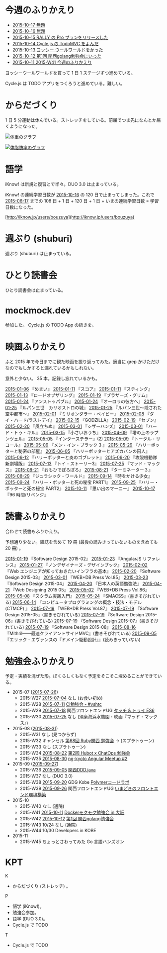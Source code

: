 # 今週のふりかえり

- [2015-10-17 無題][2015-10-17]
- [2015-10-16 無題][2015-10-16]
- [2015-10-15 RALLY の Pro プランをリリースした][2015-10-15]
- [2015-10-14 Cycle.js の TodoMVC をよんだ][2015-10-14]
- [2015-10-13 ヨッシー ウールワールドをかった][2015-10-13]
- [2015-10-12 第1回 関西golang勉強会にいった][2015-10-12]
- [2015-10-11 2015-W41 今週のふりかえり][2015-10-11]

ヨッシーウールワールドを買って 1 日 1 ステージずつ進めている。

Cycle.js は TODO アプリをつくろうと進めている。難しい。

# からだづくり

1 日 5 分運動は休んでいる。ストレッチをしている。前屈でつま先になんとか届くようになった。

[![体重のグラフ][graph-weight-img]][graph-weight-url]

[![体脂肪率のグラフ][graph-percent-img]][graph-percent-url]

# 語学

iKnow! は新規と復習とで半々。DUO 3.0 は止まっている。

iKnow! の連続学習日数が [2015-10-16][] の 120 日で止まってしまった。これで [2015-06-17][] までの 108 日 + 1 日 + 120 日 + 1 日 + いまの連続学習日数 = 学習日数になった。

[http://iknow.jp/users/bouzuya](http://iknow.jp/users/bouzuya)

# 週ぶり (shuburi)

週ぶり (shuburi) は止まっている。

# ひとり読書会

ひとり読書会は止まっている。

# mockmock.dev

参加した。 Cycle.js の TODO App の続きを。

# 映画ふりかえり

ふと 2015 年で今日までに観た映画を振り返ってみた。適当に grep かけただけなのでもしかすると漏れているかもしれない。

意外と少ない。 35 本。記録し忘れているかも。

[2015-01-06][] 『めまい』
[2015-01-11][] 『スコア』
[2015-01-11][] 『スティング』
[2015-01-13][] 『ロードオブザリング』
[2015-01-19][] 『ブラザーズ・グリム』
[2015-01-24][] 『アンストッパブル』
[2015-01-24][] 『オーロラの彼方へ』
[2015-01-25][] 『ルパン三世　カリオストロの城』
[2015-01-25][] 『ルパン三世〜隠された空中都市〜』
[2015-02-01][] 『ミリオンダラー・ベイビー』
[2015-02-08][] 『ダイ・ハード/ラストデイ』
[2015-02-15][] 『GODZILLA』
[2015-02-19][] 『セブン』
[2015-02-20][] 『風立ちぬ』
[2015-03-01][] 『シザーハンズ』
[2015-03-01][] 『ハード・トゥ・キル』
[2015-03-15][] 『小さいおうち』
[2015-04-09][] 『塔の上のラプンツェル』
[2015-05-05][] 『インターステラー』(2)
[2015-05-09][] 『トータル・リコール』
[2015-05-09][] 『メン・イン・ブラック 3 』
[2015-05-29][] 『ハリーポッターと秘密の部屋』
[2015-06-05][] 『ハリーポッターとアズカバンの囚人』
[2015-06-12][] 『ハリーポッターと炎のゴブレット』
[2015-06-20][] 『攻殻機動隊 新劇場版』
[2015-07-13][] 『トイ・ストーリー3』
[2015-07-25][] 『マッド・マックス』
[2015-08-21][] 『おもひでぽろぽろ』
[2015-08-21][] 『ターミネーター３』
[2015-08-29][] 『ジュラシック・ワールド』
[2015-09-14][] 『時をかける少女』
[2015-09-24][] 『ハリー・ポッターと死の秘宝 PART1』
[2015-09-25][] 『ハリー・ポッターと死の秘宝 PART2』
[2015-10-11][] 『思い出のマーニー』
[2015-10-17][] 『96 時間/リベンジ』

# 読書ふりかえり

合わせて読書もふりかえり。

予想通り少ない。雑誌を含めて 19 冊 (最後の読みきっていないものを含めても 20 冊) 。

[2015-01-19][] 『Software Design 2015-02』
[2015-01-23][] 『AngularJS リファレンス』
[2015-01-27][] 『ノンデザイナーズ・デザインブック』
[2015-02-02][] 『Web エンジニアが知っておきたいインフラの基本』
[2015-02-20][] 『Software Design 2015-03』
[2015-03-01][] 『WEB+DB Press Vol.85』
[2015-03-23][] 『Software Design 2015-04』
[2015-04-20][] 『日本人の英語勉強法』
[2015-04-21][] 『Web Designing 2015 05』
[2015-05-02][] 『WEB+DB Press Vol.86』
[2015-05-08][] 『スクラム実践入門』
[2015-05-24][] 『SMACSS』(書きそびれている)
[2015-06-14][] 『コンピュータプログラミングの概念・技法・モデル (CTMCP) 』
[2015-07-19][] 『WEB+DB Press Vol.87』
[2015-07-19][] 『Software Design 2015-05』(書きそびれている)
[2015-07-19][] 『Software Design 2015-06』(書きそびれている)
[2015-07-19][] 『Software Design 2015-07』(書きそびれている)
[2015-07-19][] 『Software Design 2015-08』
[2015-08-16][] 『Mithril――最速クライアントサイドMVC』(書きそびれている)
[2015-09-05][] 『エリック・エヴァンスの『ドメイン駆動設計』』(読みきっていない)

# 勉強会ふりかえり

予定・実績を混ぜた形。ぼくらしくもなく予定をそこそこ埋めることができている。

- 2015-07 ([2015-07-26][])
  - 2015-W27 [2015-07-04][] なし (お食い初め)
  - 2015-W28 [2015-07-11][] [CI勉強会 - #vshtc](https://vshtc.doorkeeper.jp/events/26853)
  - 2015-W29 [2015-07-18][] 関西フロントエンドUG [タッチ & トライ ES6](http://kfug.connpass.com/event/16279/)
  - 2015-W30 [2015-07-25][] なし (須磨海浜水族園・映画『マッド・マックス』)
- 2015-08 ([2015-08-31][])
  - 2015-W31 なし (見つからず)
  - 2015-W32 キャンセル [第68回 Ruby関西 勉強会](https://rubykansai.doorkeeper.jp/events/25693) → (スプラトゥーン)
  - 2015-W33 なし (スプラトゥーン)
  - 2015-W34 [2015-08-22][] [第2回 Hubot x ChatOps 勉強会](http://hubot-chatops.connpass.com/event/17902/)
  - 2015-W35 [2015-08-30][] [ng-kyoto Angular Meetup #2](http://ng-kyoto.connpass.com/event/17663/)
- 2015-09 ([2015-09-27][])
  - 2015-W36 [2015-09-05][] [関西DDD.java](http://kansaiddd.connpass.com/event/17737/)
  - 2015-W37 なし (DUO 3.0)
  - 2015-W38 [2015-09-20][] GDG Kobe [Polymerコードラボ](https://plus.google.com/u/1/events/cugkughq77gn65mvvske9q7145c)
  - 2015-W39 [2015-09-26][] 関西フロントエンドUG [いまどきのフロントエンド環境構築](http://kfug.connpass.com/event/17849/)
- 2015-10
  - 2015-W40 なし (通院)
  - 2015-W41 [2015-10-11][] [Dockerモクモク勉強会 in 大阪](http://connpass.com/event/20977/)
  - 2015-W42 [2015-10-12][] [第1回 関西golang勉強会](http://kug2.connpass.com/event/20497/)
  - 2015-W43 10/24 なし (通院)
  - 2015-W44 10/30 Developers in KOBE
- 2015-11
  - 2015-W45 ちょっとさわってみた Go 言語ハンズオン

# KPT

K

- からだづくり (ストレッチ) 。

P

- 語学 (iKnow!)。
- 勉強会参加。
- 語学 (DUO 3.0)。
- Cycle.js で TODO

T

- Cycle.js で TODO

[graph-percent-img]: http://graph.hatena.ne.jp/bouzuya/graph?graphname=percent&startdate=2015-01-01&enddate=2015-10-19
[graph-percent-url]: http://graph.hatena.ne.jp/bouzuya/percent/?startdate=2015-01-01&enddate=2015-10-19
[graph-weight-img]: http://graph.hatena.ne.jp/bouzuya/graph?graphname=weight&startdate=2015-01-01&enddate=2015-10-19
[graph-weight-url]: http://graph.hatena.ne.jp/bouzuya/weight/?startdate=2015-01-01&enddate=2015-10-19
[2015-01-06]: https://blog.bouzuya.net/2015/01/06/
[2015-01-11]: https://blog.bouzuya.net/2015/01/11/
[2015-01-13]: https://blog.bouzuya.net/2015/01/13/
[2015-01-19]: https://blog.bouzuya.net/2015/01/19/
[2015-01-23]: https://blog.bouzuya.net/2015/01/23/
[2015-01-24]: https://blog.bouzuya.net/2015/01/24/
[2015-01-25]: https://blog.bouzuya.net/2015/01/25/
[2015-01-27]: https://blog.bouzuya.net/2015/01/27/
[2015-02-01]: https://blog.bouzuya.net/2015/02/01/
[2015-02-02]: https://blog.bouzuya.net/2015/02/02/
[2015-02-08]: https://blog.bouzuya.net/2015/02/08/
[2015-02-15]: https://blog.bouzuya.net/2015/02/15/
[2015-02-19]: https://blog.bouzuya.net/2015/02/19/
[2015-02-20]: https://blog.bouzuya.net/2015/02/20/
[2015-03-01]: https://blog.bouzuya.net/2015/03/01/
[2015-03-15]: https://blog.bouzuya.net/2015/03/15/
[2015-03-23]: https://blog.bouzuya.net/2015/03/23/
[2015-04-09]: https://blog.bouzuya.net/2015/04/09/
[2015-04-20]: https://blog.bouzuya.net/2015/04/20/
[2015-04-21]: https://blog.bouzuya.net/2015/04/21/
[2015-05-02]: https://blog.bouzuya.net/2015/05/02/
[2015-05-05]: https://blog.bouzuya.net/2015/05/05/
[2015-05-08]: https://blog.bouzuya.net/2015/05/08/
[2015-05-09]: https://blog.bouzuya.net/2015/05/09/
[2015-05-24]: https://blog.bouzuya.net/2015/05/24/
[2015-05-29]: https://blog.bouzuya.net/2015/05/29/
[2015-06-05]: https://blog.bouzuya.net/2015/06/05/
[2015-06-12]: https://blog.bouzuya.net/2015/06/12/
[2015-06-14]: https://blog.bouzuya.net/2015/06/14/
[2015-06-17]: https://blog.bouzuya.net/2015/06/17/
[2015-06-20]: https://blog.bouzuya.net/2015/06/20/
[2015-07-04]: https://blog.bouzuya.net/2015/07/04/
[2015-07-11]: https://blog.bouzuya.net/2015/07/11/
[2015-07-13]: https://blog.bouzuya.net/2015/07/13/
[2015-07-18]: https://blog.bouzuya.net/2015/07/18/
[2015-07-19]: https://blog.bouzuya.net/2015/07/19/
[2015-07-25]: https://blog.bouzuya.net/2015/07/25/
[2015-07-26]: https://blog.bouzuya.net/2015/07/26/
[2015-08-16]: https://blog.bouzuya.net/2015/08/16/
[2015-08-21]: https://blog.bouzuya.net/2015/08/21/
[2015-08-22]: https://blog.bouzuya.net/2015/08/22/
[2015-08-29]: https://blog.bouzuya.net/2015/08/29/
[2015-08-30]: https://blog.bouzuya.net/2015/08/30/
[2015-08-31]: https://blog.bouzuya.net/2015/08/31/
[2015-09-05]: https://blog.bouzuya.net/2015/09/05/
[2015-09-14]: https://blog.bouzuya.net/2015/09/14/
[2015-09-20]: https://blog.bouzuya.net/2015/09/20/
[2015-09-24]: https://blog.bouzuya.net/2015/09/24/
[2015-09-25]: https://blog.bouzuya.net/2015/09/25/
[2015-09-26]: https://blog.bouzuya.net/2015/09/26/
[2015-09-27]: https://blog.bouzuya.net/2015/09/27/
[2015-10-11]: https://blog.bouzuya.net/2015/10/11/
[2015-10-12]: https://blog.bouzuya.net/2015/10/12/
[2015-10-13]: https://blog.bouzuya.net/2015/10/13/
[2015-10-14]: https://blog.bouzuya.net/2015/10/14/
[2015-10-15]: https://blog.bouzuya.net/2015/10/15/
[2015-10-16]: https://blog.bouzuya.net/2015/10/16/
[2015-10-17]: https://blog.bouzuya.net/2015/10/17/
